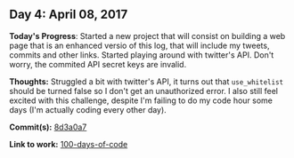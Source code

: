 ## Day 4: April 08, 2017

**Today's Progress**: Started a new project that will consist on building a web page that is an enhanced versio of this log, that will include my tweets, commits and other links. Started playing around with twitter's API. Don't worry, the commited API secret keys are invalid.

**Thoughts:** Struggled a bit with twitter's API, it turns out that ```use_whitelist``` should be turned false so I don't get an unauthorized error. I also still feel excited with this challenge, despite I'm failing to do my code hour some days (I'm actually coding every other day).

**Commit(s):** [8d3a0a7](https://github.com/PabloDinella/100-days-of-code/commit/8d3a0a7ad1cd95f5d81efa867af20cae6a9a40d5)

**Link to work:** [100-days-of-code](https://github.com/PabloDinella/100-days-of-code)
